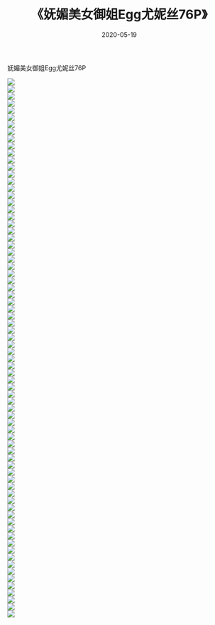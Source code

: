﻿---
layout: post
title:  《妩媚美女御姐Egg尤妮丝76P》
date:   2020-05-19
img: http://pic.660000.xyz/1:/性感/2020/妩媚美女御姐Egg尤妮丝76P/000.jpg
categories: [美女, 清纯, 唯美]
---

妩媚美女御姐Egg尤妮丝76P

  ![](http://pic.660000.xyz/1:/性感/2020/妩媚美女御姐Egg尤妮丝76P/001.jpg) <br> ![](http://pic.660000.xyz/1:/性感/2020/妩媚美女御姐Egg尤妮丝76P/002.jpg) <br> ![](http://pic.660000.xyz/1:/性感/2020/妩媚美女御姐Egg尤妮丝76P/003.jpg) <br> ![](http://pic.660000.xyz/1:/性感/2020/妩媚美女御姐Egg尤妮丝76P/004.jpg) <br> ![](http://pic.660000.xyz/1:/性感/2020/妩媚美女御姐Egg尤妮丝76P/005.jpg) <br> ![](http://pic.660000.xyz/1:/性感/2020/妩媚美女御姐Egg尤妮丝76P/006.jpg) <br> ![](http://pic.660000.xyz/1:/性感/2020/妩媚美女御姐Egg尤妮丝76P/007.jpg) <br> ![](http://pic.660000.xyz/1:/性感/2020/妩媚美女御姐Egg尤妮丝76P/008.jpg) <br> ![](http://pic.660000.xyz/1:/性感/2020/妩媚美女御姐Egg尤妮丝76P/009.jpg) <br> ![](http://pic.660000.xyz/1:/性感/2020/妩媚美女御姐Egg尤妮丝76P/010.jpg) <br> ![](http://pic.660000.xyz/1:/性感/2020/妩媚美女御姐Egg尤妮丝76P/011.jpg) <br> ![](http://pic.660000.xyz/1:/性感/2020/妩媚美女御姐Egg尤妮丝76P/012.jpg) <br> ![](http://pic.660000.xyz/1:/性感/2020/妩媚美女御姐Egg尤妮丝76P/013.jpg) <br> ![](http://pic.660000.xyz/1:/性感/2020/妩媚美女御姐Egg尤妮丝76P/014.jpg) <br> ![](http://pic.660000.xyz/1:/性感/2020/妩媚美女御姐Egg尤妮丝76P/015.jpg) <br> ![](http://pic.660000.xyz/1:/性感/2020/妩媚美女御姐Egg尤妮丝76P/016.jpg) <br> ![](http://pic.660000.xyz/1:/性感/2020/妩媚美女御姐Egg尤妮丝76P/017.jpg) <br> ![](http://pic.660000.xyz/1:/性感/2020/妩媚美女御姐Egg尤妮丝76P/018.jpg) <br> ![](http://pic.660000.xyz/1:/性感/2020/妩媚美女御姐Egg尤妮丝76P/019.jpg) <br> ![](http://pic.660000.xyz/1:/性感/2020/妩媚美女御姐Egg尤妮丝76P/020.jpg) <br> ![](http://pic.660000.xyz/1:/性感/2020/妩媚美女御姐Egg尤妮丝76P/021.jpg) <br> ![](http://pic.660000.xyz/1:/性感/2020/妩媚美女御姐Egg尤妮丝76P/022.jpg) <br> ![](http://pic.660000.xyz/1:/性感/2020/妩媚美女御姐Egg尤妮丝76P/023.jpg) <br> ![](http://pic.660000.xyz/1:/性感/2020/妩媚美女御姐Egg尤妮丝76P/024.jpg) <br> ![](http://pic.660000.xyz/1:/性感/2020/妩媚美女御姐Egg尤妮丝76P/025.jpg) <br> ![](http://pic.660000.xyz/1:/性感/2020/妩媚美女御姐Egg尤妮丝76P/026.jpg) <br> ![](http://pic.660000.xyz/1:/性感/2020/妩媚美女御姐Egg尤妮丝76P/027.jpg) <br> ![](http://pic.660000.xyz/1:/性感/2020/妩媚美女御姐Egg尤妮丝76P/028.jpg) <br> ![](http://pic.660000.xyz/1:/性感/2020/妩媚美女御姐Egg尤妮丝76P/029.jpg) <br> ![](http://pic.660000.xyz/1:/性感/2020/妩媚美女御姐Egg尤妮丝76P/030.jpg) <br> ![](http://pic.660000.xyz/1:/性感/2020/妩媚美女御姐Egg尤妮丝76P/031.jpg) <br> ![](http://pic.660000.xyz/1:/性感/2020/妩媚美女御姐Egg尤妮丝76P/032.jpg) <br> ![](http://pic.660000.xyz/1:/性感/2020/妩媚美女御姐Egg尤妮丝76P/033.jpg) <br> ![](http://pic.660000.xyz/1:/性感/2020/妩媚美女御姐Egg尤妮丝76P/034.jpg) <br> ![](http://pic.660000.xyz/1:/性感/2020/妩媚美女御姐Egg尤妮丝76P/035.jpg) <br> ![](http://pic.660000.xyz/1:/性感/2020/妩媚美女御姐Egg尤妮丝76P/036.jpg) <br> ![](http://pic.660000.xyz/1:/性感/2020/妩媚美女御姐Egg尤妮丝76P/037.jpg) <br> ![](http://pic.660000.xyz/1:/性感/2020/妩媚美女御姐Egg尤妮丝76P/038.jpg) <br> ![](http://pic.660000.xyz/1:/性感/2020/妩媚美女御姐Egg尤妮丝76P/039.jpg) <br> ![](http://pic.660000.xyz/1:/性感/2020/妩媚美女御姐Egg尤妮丝76P/040.jpg) <br> ![](http://pic.660000.xyz/1:/性感/2020/妩媚美女御姐Egg尤妮丝76P/041.jpg) <br> ![](http://pic.660000.xyz/1:/性感/2020/妩媚美女御姐Egg尤妮丝76P/042.jpg) <br> ![](http://pic.660000.xyz/1:/性感/2020/妩媚美女御姐Egg尤妮丝76P/043.jpg) <br> ![](http://pic.660000.xyz/1:/性感/2020/妩媚美女御姐Egg尤妮丝76P/044.jpg) <br> ![](http://pic.660000.xyz/1:/性感/2020/妩媚美女御姐Egg尤妮丝76P/045.jpg) <br> ![](http://pic.660000.xyz/1:/性感/2020/妩媚美女御姐Egg尤妮丝76P/046.jpg) <br> ![](http://pic.660000.xyz/1:/性感/2020/妩媚美女御姐Egg尤妮丝76P/047.jpg) <br> ![](http://pic.660000.xyz/1:/性感/2020/妩媚美女御姐Egg尤妮丝76P/048.jpg) <br> ![](http://pic.660000.xyz/1:/性感/2020/妩媚美女御姐Egg尤妮丝76P/049.jpg) <br> ![](http://pic.660000.xyz/1:/性感/2020/妩媚美女御姐Egg尤妮丝76P/050.jpg) <br> ![](http://pic.660000.xyz/1:/性感/2020/妩媚美女御姐Egg尤妮丝76P/051.jpg) <br> ![](http://pic.660000.xyz/1:/性感/2020/妩媚美女御姐Egg尤妮丝76P/052.jpg) <br> ![](http://pic.660000.xyz/1:/性感/2020/妩媚美女御姐Egg尤妮丝76P/053.jpg) <br> ![](http://pic.660000.xyz/1:/性感/2020/妩媚美女御姐Egg尤妮丝76P/054.jpg) <br> ![](http://pic.660000.xyz/1:/性感/2020/妩媚美女御姐Egg尤妮丝76P/055.jpg) <br> ![](http://pic.660000.xyz/1:/性感/2020/妩媚美女御姐Egg尤妮丝76P/056.jpg) <br> ![](http://pic.660000.xyz/1:/性感/2020/妩媚美女御姐Egg尤妮丝76P/057.jpg) <br> ![](http://pic.660000.xyz/1:/性感/2020/妩媚美女御姐Egg尤妮丝76P/058.jpg) <br> ![](http://pic.660000.xyz/1:/性感/2020/妩媚美女御姐Egg尤妮丝76P/059.jpg) <br> ![](http://pic.660000.xyz/1:/性感/2020/妩媚美女御姐Egg尤妮丝76P/060.jpg) <br> ![](http://pic.660000.xyz/1:/性感/2020/妩媚美女御姐Egg尤妮丝76P/061.jpg) <br> ![](http://pic.660000.xyz/1:/性感/2020/妩媚美女御姐Egg尤妮丝76P/062.jpg) <br> ![](http://pic.660000.xyz/1:/性感/2020/妩媚美女御姐Egg尤妮丝76P/063.jpg) <br> ![](http://pic.660000.xyz/1:/性感/2020/妩媚美女御姐Egg尤妮丝76P/064.jpg) <br> ![](http://pic.660000.xyz/1:/性感/2020/妩媚美女御姐Egg尤妮丝76P/065.jpg) <br> ![](http://pic.660000.xyz/1:/性感/2020/妩媚美女御姐Egg尤妮丝76P/066.jpg) <br> ![](http://pic.660000.xyz/1:/性感/2020/妩媚美女御姐Egg尤妮丝76P/067.jpg) <br> ![](http://pic.660000.xyz/1:/性感/2020/妩媚美女御姐Egg尤妮丝76P/068.jpg) <br> ![](http://pic.660000.xyz/1:/性感/2020/妩媚美女御姐Egg尤妮丝76P/069.jpg) <br> ![](http://pic.660000.xyz/1:/性感/2020/妩媚美女御姐Egg尤妮丝76P/070.jpg) <br> ![](http://pic.660000.xyz/1:/性感/2020/妩媚美女御姐Egg尤妮丝76P/071.jpg) <br> ![](http://pic.660000.xyz/1:/性感/2020/妩媚美女御姐Egg尤妮丝76P/072.jpg) <br> ![](http://pic.660000.xyz/1:/性感/2020/妩媚美女御姐Egg尤妮丝76P/073.jpg) <br> ![](http://pic.660000.xyz/1:/性感/2020/妩媚美女御姐Egg尤妮丝76P/074.jpg) <br> ![](http://pic.660000.xyz/1:/性感/2020/妩媚美女御姐Egg尤妮丝76P/075.jpg) <br> ![](http://pic.660000.xyz/1:/性感/2020/妩媚美女御姐Egg尤妮丝76P/076.jpg) <br>